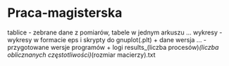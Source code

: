 # Praca-magisterska
tablice - zebrane dane z pomiarów, tabele w jednym arkuszu
... wykresy - wykresy w formacie eps i skrypty do gnuplot(.plt) + dane
wersja ... - przygotowane wersje programów + logi results_(liczba procesów)_(liczba oblicznanych częstotliwości)_(rozmiar macierzy).txt
